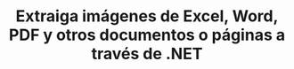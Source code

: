 ---
############################# Static ############################
layout: "auto-gen-gist"
draft: false
path: "es/parser/java/extract/image/pot/"
otherformats: DOC DOT DOCX DOCM DOTX DOTM TXT ODT OTT RTF PDF XHTML MHTML MD XML EPUB FB2 CHM XLS XLT XLSX XLSM XLSB XLTX XLTM ODS CSV OTS XLA XLAM PPT PPTX  PPS PPSX PPTM POTX PPSM ODP OTP PST OST EML EMLX MSG ONE 

############################# Head ############################
head_title: "Extraiga imágenes de Excel, Word, PDF y otros documentos o páginas a través de .NET "
head_description: "Extraiga imágenes de Excel, Word, PDF y otros documentos o páginas a través de .NET"

############################# Header ############################
title: "Extraiga imágenes de Excel, Word, PDF y otros documentos o páginas a través de .NET"
description: "GroupDocs.Parser .NET API permite a los programadores extraer imágenes de documentos o páginas de documentos PDF, DOC, DOCX, PPT, PPTX, EML, MSG, XLS, XLSX, CSV, ODT, RTF y EPUB."

######################### Download Button #######################
button:
    enable: true

############################# About ############################
about:
    enable: true
    title: "¿Cómo extraer imágenes de documentos o área de página a través de .NET?"
    content: |
       Las imágenes se pueden usar para entregar información de tal manera que no se pueda expresar con palabras. Las imágenes nos ayudan a captar la atención del usuario y explican conceptos difíciles con facilidad. A veces, mientras leíamos documentos, diarios o nos beneficiábamos de presentaciones, a menudo encontrábamos algunas imágenes fascinantes y queríamos descargarlas. GroupDocs.Parser para .NET es una potente API que ayuda a los usuarios a desarrollar aplicaciones útiles para extraer imágenes de diferentes tipos de documentos y guardarlas en PNG, JPEG, WebP, GIF, BMP y otros formatos. La API ha incluido soporte para la extracción de texto e imágenes de algunos de los formatos de archivo más utilizados, como PDF, correos electrónicos, libros electrónicos, formatos de Microsoft Office: Word (DOC, DOCX), PowerPoint (PPT, PPTX), Excel (XLS , XLSX), formatos de LibreOffice y muchos más. La API también es totalmente compatible con el análisis de documentos, la extracción de texto sin formato y estructurado, la búsqueda de texto por palabras clave, la extracción de metadatos o imágenes, contenedores y archivos adjuntos y mucho más.

############################# content ############################
steps:
    enable: true
    block:
    - title_left: "Extraiga imágenes de POT Documentos a través de C# "
      content_left: |
       GroupDocs.Parser .NET API permite a los desarrolladores de software extraer imágenes de POT documentos. El siguiente ejemplo de código C# .NET demuestra cómo extraer imágenes dentro de un documento POT.

      title_right: "Cómo extraer imágenes a través de .NET"
      content_right: |
        * Cree una instancia de [Parser](https://apireference.groupdocs.com/parser/net/groupdocs.parser/parser)
        * compruebe si se admite la extracción de imágenes
        * Iterar sobre imágenes en el documento
        * Llamar al método [getImages](https://apireference.groupdocs.com/parser/net/groupdocs.parser/parser/methods/getimages) para extraer todas las imágenes de todo el documento.
        * Imprimir todas las imágenes

      gisthash: "6bc9e8fea228c9e1b99425b338bb0f00"
      gistfile: "images_extraction_form_documents.cs"

    - title_left: "Extracción de imágenes de la página del documento POT a través de C#"
      content_left: |
       GroupDocs.Parser .NET permite a los desarrolladores de software extraer imágenes de la página de documentos POT. El siguiente código C# .NET muestra cómo se puede lograr la extracción de imágenes dentro de un documento POT.

      title_right: "Extraer imagen de archivo a través de .NET"
      content_right: |
        * Cree una instancia de [Parser](https://apireference.groupdocs.com/parser/net/groupdocs.parser/parser)
        * Verifique el documento para soporte de extracción de imágenes
        * Obtenga información del documento llamando a [GetDocumentInfo](https://apireference.groupdocs.com/parser/net/groupdocs.parser/parser/methods/getdocumentinfo)
        * Consultar documento por páginas existentes
        * Iterar sobre páginas e imprimir un número de página
        * Llame al método [getImages(Int32)](https://apireference.groupdocs.com/parser/net/groupdocs.parser.parser/getimages/methods/2) para extraer todas las imágenes de todo el documento.
        * Iterar sobre imágenes e imprimir las imágenes
     
      gisthash: "2000d476c202a688677f57a2fbd7ceab"
      gistfile: "images_extraction_form_documents_page.cs"
      
    - title_left: "Cómo extraer una imagen del área de la página de documentos POT"
      content_left: |
       GroupDocs.Parser .NET API es totalmente compatible con la extracción de imágenes de documentos POT usando un par de líneas de código .NET. El siguiente ejemplo de código .NET muestra cómo realizar la extracción de imágenes desde un área de página de documento POT.

      title_right: "Extraiga imágenes de un área de página de archivo a través de .NET"
      content_right: |
        * Cree una instancia de [Parser](https://apireference.groupdocs.com/parser/net/groupdocs.parser/parser)
        * personalizar la creación de opciones que se pueden usar para la extracción de imágenes
        * Verifique el documento para soporte de extracción de imágenes
        * Extraiga imágenes de la esquina superior izquierda de una página llamando al método [getImages(options)](https://apireference.groupdocs.com/parser/net/groupdocs.parser.parser/getimages/methods/3) usando personalizar Opciones.
        * Iterar sobre imágenes e imprimir las imágenes
     
      gisthash: "ea6c6b8fa613384f1e7f637dabcb7bca"
      gistfile: "extract_images_form_documents_page_area.cs"

    - title_left: "Cómo extraer y guardar una imagen en un archivo a través de C# .NET"
      content_left: |
       GroupDocs.Parser .NET API permite a los desarrolladores de software extraer imágenes de un documento y guardarlas en un archivo con solo un par de líneas de código .NET. El siguiente ejemplo demuestra cómo realizar la extracción de imágenes de un documento POT y guardar el contenido de la imagen en el archivo.

      title_right: "Guardar imágenes en un archivo a través de .NET"
      content_right: |
        * Crear una instancia de la clase [Parser](https://apireference.groupdocs.com/parser/net/groupdocs.parser/parser)
        * Extraer imágenes del documento
        * Llamar al método [getImages](https://apireference.groupdocs.com/parser/net/groupdocs.parser/parser/methods/getimages) para extraer todas las imágenes de todo el documento.
        * Verifique el documento para soporte de extracción de imágenes
        * Extraiga imágenes de la esquina superior izquierda de una página llamando al método [getImages(options)](https://apireference.groupdocs.com/parser/net/groupdocs.parser.parser/getimages/methods/3) usando personalizar Opciones.
        * opción Creación para guardar imágenes en formato PNG
        * Iterar sobre imágenes y guardar la imagen en el archivo PNG
     
      gisthash: "bc242d5ff4050564fa275858ffa7d34f"
      gistfile: "images_saving_to_files.cs"

    - title_left: "Requisitos del sistema"
      content_left: |
       GroupDocs.Parser para Java es compatible con todas las principales plataformas y sistemas operativos. Puede generar documentos en Microsoft Word, Excel, PowerPoint, Outlook, OpenOffice y más de 50 formatos. Para obtener una guía completa de requisitos del sistema, visite los requisitos del sistema antes de ejecutar el código a continuación, asegúrese de tener instalados los siguientes requisitos previos en su sistema:
         * Sistemas Operativos: Microsoft Windows, Linux, Mac OS
         * Compatibilidad con versiones de Java: J2SE 7.0 (1.7), J2SE 8.0 (1.8) o superior
         * Obtenga la última versión de GroupDocs.Parser Java API de GroupDocs [Repositorio](https://repository.groupdocs.com/webapp/#/artifacts/browse/tree/General/repo/com/groupdocs/groupdocs-parser)
        
      title_right: "Por qué usar GroupDocs.Parser"
      content_right: |
        * Extraiga un texto sin formato de cualquiera de los documentos admitidos.
        * Soporte de extracción de tabla de contenido
        * Extraiga texto formateado, metadatos, imágenes, contenedores y archivos adjuntos.
        * Análisis de documentos a través de plantillas definidas por el usuario.
        * Buscar texto usando palabras clave o expresiones regulares.
        * Soporte de extracción de texto estructurado
        * Extraiga la tabla de contenido para algunos formatos de documentos compatibles.
        * Analizar datos de formularios de documentos PDF.

demos:
    enable: true
        

more_formats:
    enable: true


back_to_top:
    enable: true
---